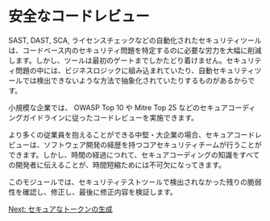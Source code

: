# 安全なコードレビュー

SAST, DAST, SCA, ライセンスチェックなどの自動化されたセキュリティツールは、コードベース内のセキュリティ問題を特定するのに必要な労力を大幅に削減します。しかし、ツールは最初のゲートまでしかたどり着けません。セキュリティ問題の中には、ビジネスロジックに組み込まれていたり、自動セキュリティツールでは検出できないような方法で抽象化されていたりするものがあるからです。

小規模な企業では、 OWASP Top 10 や Mitre Top 25 などのセキュアコーディングガイドラインに従ったコードレビューを実施できます。

より多くの従業員を抱えることができる中堅・大企業の場合、セキュアコードレビューは、ソフトウェア開発の経歴を持つコアセキュリティチームが行うことができます。しかし、時間の経過につれて、セキュアコーディングの知識をすべての開発者に伝えることが、時間短縮ためには不可欠になってきます。

このモジュールでは、セキュリティテストツールで検出されなかった残りの脆弱性を確認し、修正し、最後に修正内容を検証します。

[Next: セキュアなトークンの生成](generate-secure-tokens.md)